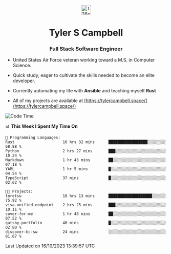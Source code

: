 <p align="center">
<a href="https://www.linkedin.com/in/t36campbell" target="blank"><img align="center" src="https://ik.imagekit.io/t36campbell/Portfolio/linkedin.png.original_m8bbGgPh6.png" alt="t36campbell" height="30" width="30" /></a>
</p>
<h1 align="center">Tyler S Campbell</h1>
<h3 align="center">Full Stack Software Engineer</h3>

* United States Air Force veteran working toward a M.S. in Computer Science.

* Quick study, eager to cultivate the skills needed to become an elite developer.

* Currently automating my life with **Ansible** and teaching myself **Rust**

* All of my projects are available at [https://tylercampbell.space/](https://tylercampbell.space/)

<!--START_SECTION:waka-->
![Code Time](http://img.shields.io/badge/Code%20Time-2%2C892%20hrs%2035%20mins-blue)

📊 **This Week I Spent My Time On** 

```text
💬 Programming Languages: 
Rust                     16 hrs 32 mins      █████████████████░░░░░░░░   68.88 % 
Python                   2 hrs 27 mins       ███░░░░░░░░░░░░░░░░░░░░░░   10.24 % 
Markdown                 1 hr 43 mins        ██░░░░░░░░░░░░░░░░░░░░░░░   07.18 % 
YAML                     1 hr 5 mins         █░░░░░░░░░░░░░░░░░░░░░░░░   04.54 % 
TypeScript               37 mins             █░░░░░░░░░░░░░░░░░░░░░░░░   02.62 % 

🐱‍💻 Projects: 
toretsu                  18 hrs 13 mins      ███████████████████░░░░░░   75.92 % 
visa-unified-endpoint    2 hrs 25 mins       ███░░░░░░░░░░░░░░░░░░░░░░   10.11 % 
cover-for-me             1 hr 48 mins        ██░░░░░░░░░░░░░░░░░░░░░░░   07.52 % 
gatsby-portfolio         40 mins             █░░░░░░░░░░░░░░░░░░░░░░░░   02.80 % 
discover-bc-sw           24 mins             ░░░░░░░░░░░░░░░░░░░░░░░░░   01.67 % 
```


 Last Updated on 16/10/2023 13:39:57 UTC
<!--END_SECTION:waka-->
